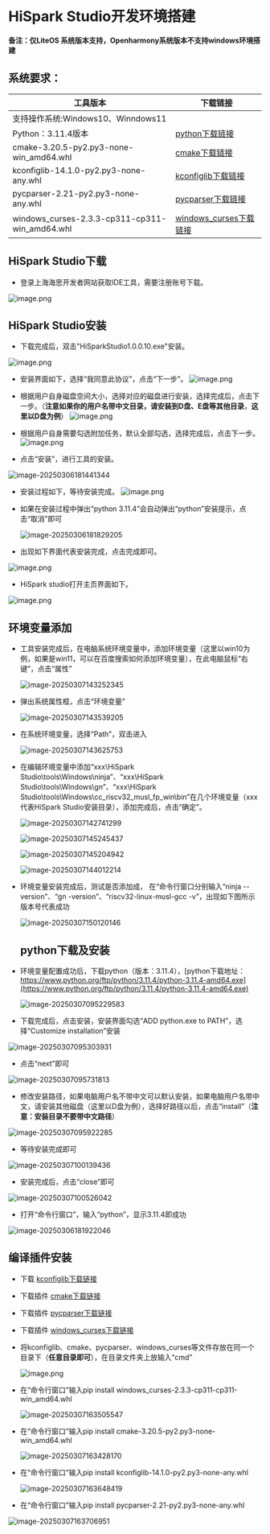 # HiSpark Studio开发环境搭建

**备注：仅LiteOS 系统版本支持，Openharmony系统版本不支持windows环境搭建**

## 系统要求：

| 工具版本                                       | 下载链接                                                     |
| ---------------------------------------------- | ------------------------------------------------------------ |
| 支持操作系统:Windows10、Winndows11             |                                                              |
| Python：3.11.4版本                             | [python下载链接](https://www.python.org/ftp/python/3.11.4/python-3.11.4-amd64.exe) |
| cmake-3.20.5-py2.py3-none-win_amd64.whl        | [cmake下载链接](https://files.pythonhosted.org/packages/65/7f/80cf681cd376834b442af8af48e6f17b4197d20b7255aa2f76d8d93a9e44/cmake-3.20.5-py2.py3-none-win_amd64.whl) |
| kconfiglib-14.1.0-py2.py3-none-any.whl         | [kconfiglib下载链接](https://files.pythonhosted.org/packages/8a/f1/d98a89231e779b079b977590efcc31249d959c8f1d4b5858cad69695ff9c/kconfiglib-14.1.0-py2.py3-none-any.whl) |
| pycparser-2.21-py2.py3-none-any.whl            | [pycparser下载链接](https://files.pythonhosted.org/packages/62/d5/5f610ebe421e85889f2e55e33b7f9a6795bd982198517d912eb1c76e1a53/pycparser-2.21-py2.py3-none-any.whl) |
| windows_curses-2.3.3-cp311-cp311-win_amd64.whl | [windows_curses下载链接](https://files.pythonhosted.org/packages/18/1b/e06eb41dad1c74f0d3124218084f258f73a5e76c67112da0ba174162670f/windows_curses-2.3.3-cp311-cp311-win_amd64.whl) |

## HiSpark Studio下载

- 登录上海海思开发者网站获取IDE工具，需要注册账号下载。

![image.png](../docs/pic/tools/1.png)

## HiSpark Studio安装

- 下载完成后，双击"HiSparkStudio1.0.0.10.exe"安装。

![image.png](../docs/pic/tools/2.png)

- 安装界面如下，选择“我同意此协议”，点击“下一步”。
  ![image.png](../docs/pic/tools/3.png)



- 根据用户自身磁盘空间大小，选择对应的磁盘进行安装，选择完成后，点击下一步。（**注意如果你的用户名带中文目录，请安装到D盘、E盘等其他目录**，**这里以D盘为例**）
  ![image.png](../docs/pic/tools/4.png)



- 根据用户自身需要勾选附加任务，默认全部勾选，选择完成后，点击下一步。
  ![image.png](../docs/pic/tools/5.png)

- 点击“安装”，进行工具的安装。

![image-20250306181441344](../docs/pic/tools/6.png)

- 安装过程如下，等待安装完成。
  ![image.png](../docs/pic/tools/7.png)

- 如果在安装过程中弹出“python 3.11.4”会自动弹出“python”安装提示，点击“取消”即可

  ![image-20250306181829205](../docs/pic/tools/10.png)

- 出现如下界面代表安装完成，点击完成即可。

![image.png](../docs/pic/tools/8.png)

- HiSpark studio打开主页界面如下。

![image.png](../docs/pic/tools/9.png)

##  环境变量添加

- 工具安装完成后，在电脑系统环境变量中，添加环境变量（这里以win10为例，如果是win11，可以在百度搜索如何添加环境变量），在此电脑鼠标“右键”，点击“属性”

  ![image-20250307143252345](../docs/pic/tools/image-20250307143252345.png)

- 弹出系统属性框，点击“环境变量”

  ![image-20250307143539205](../docs/pic/tools/image-20250307143539205.png)

- 在系统环境变量，选择“Path”，双击进入

  ![image-20250307143625753](../docs/pic/tools/image-20250307143625753.png)

- 在编辑环境变量中添加“xxx\HiSpark Studio\tools\Windows\ninja”、“xxx\HiSpark Studio\tools\Windows\gn”、“xxx\HiSpark Studio\tools\Windows\cc_riscv32_musl_fp_win\bin”在几个环境变量（xxx代表HiSpark Studio安装目录），添加完成后，点击“确定”。

  ![image-20250307142741299](../docs/pic/tools/image-20250307142741299.png)

  ![image-20250307145245437](../docs/pic/tools/image-20250307145245437.png)

  

  ![image-20250307145204942](../docs/pic/tools/image-20250307145204942.png)

  ![image-20250307144012214](../docs/pic/tools/image-20250307144012214.png)

- 环境变量安装完成后，测试是否添加成， 在“命令行窗口分别输入“ninja --version”、“gn -version”、“riscv32-linux-musl-gcc -v”，出现如下图所示版本号代表成功

  ![image-20250307150120146](../docs/pic/tools/image-20250307150120146.png)

  ## python下载及安装

- 环境变量配置成功后，下载python（版本：3.11.4），[python下载地址：https://www.python.org/ftp/python/3.11.4/python-3.11.4-amd64.exe](https://www.python.org/ftp/python/3.11.4/python-3.11.4-amd64.exe)

  ![image-20250307095229583](../docs/pic/tools/11.png)

- 下载完成后，点击安装，安装界面勾选“ADD python.exe to PATH”，选择“Customize installation”安装

![image-20250307095303931](../docs/pic/tools/12.png)

- 点击“next”即可

![image-20250307095731813](../docs/pic/tools/13.png)

- 修改安装路径，如果电脑用户名不带中文可以默认安装，如果电脑用户名带中文，请安装其他磁盘（这里以D盘为例），选择好路径以后，点击“install”（**注意：安装目录不要带中文路径**）

![image-20250307095922285](../docs/pic/tools/14.png)

- 等待安装完成即可

![image-20250307100139436](../docs/pic/tools/15.png)

- 安装完成后，点击“close”即可

![image-20250307100526042](../docs/pic/tools/16.png)

- 打开“命令行窗口”，输入“python”，显示3.11.4即成功

![image-20250306181922046](../docs/pic/tools/17.png)

## 编译插件安装

- 下载 [kconfiglib下载链接](https://files.pythonhosted.org/packages/8a/f1/d98a89231e779b079b977590efcc31249d959c8f1d4b5858cad69695ff9c/kconfiglib-14.1.0-py2.py3-none-any.whl) 

- 下载插件 [cmake下载链接](https://files.pythonhosted.org/packages/65/7f/80cf681cd376834b442af8af48e6f17b4197d20b7255aa2f76d8d93a9e44/cmake-3.20.5-py2.py3-none-win_amd64.whl)

- 下载插件 [pycparser下载链接](https://files.pythonhosted.org/packages/62/d5/5f610ebe421e85889f2e55e33b7f9a6795bd982198517d912eb1c76e1a53/pycparser-2.21-py2.py3-none-any.whl) 

- 下载插件 [windows_curses下载链接](https://files.pythonhosted.org/packages/18/1b/e06eb41dad1c74f0d3124218084f258f73a5e76c67112da0ba174162670f/windows_curses-2.3.3-cp311-cp311-win_amd64.whl) 

- 将kconfiglib、cmake、pycparser、windows_curses等文件存放在同一个目录下（**任意目录即可**），在目录文件夹上放输入“cmd”

  ![image.png](../docs/pic/tools/18.png)
  
- 在“命令行窗口”输入pip install windows_curses-2.3.3-cp311-cp311-win_amd64.whl

  ![image-20250307163505547](../docs/pic/tools/image-20250307163505547.png)

- 在“命令行窗口”输入pip install cmake-3.20.5-py2.py3-none-win_amd64.whl

  ![image-20250307163428170](../docs/pic/tools/image-20250307163428170.png)
  
- 在“命令行窗口”输入pip install kconfiglib-14.1.0-py2.py3-none-any.whl

  ![image-20250307163648419](../docs/pic/tools/image-20250307163648419.png)
  
- 在“命令行窗口”输入pip install pycparser-2.21-py2.py3-none-any.whl

![image-20250307163706951](../docs/pic/tools/image-20250307163706951.png)

